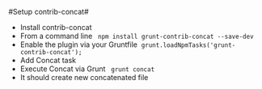#Setup contrib-concat#

* Install contrib-concat
* From a command line
` npm install grunt-contrib-concat --save-dev`
* Enable the plugin via your Gruntfile 
`grunt.loadNpmTasks('grunt-contrib-concat');`
* Add Concat task
* Execute Concat via Grunt
` grunt concat`
* It should create new concatenated file
